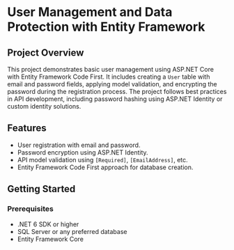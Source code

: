 # User Management and Data Protection with Entity Framework

## Project Overview
This project demonstrates basic user management using ASP.NET Core with Entity Framework Code First. It includes creating a `User` table with email and password fields, applying model validation, and encrypting the password during the registration process. The project follows best practices in API development, including password hashing using ASP.NET Identity or custom identity solutions.

## Features
- User registration with email and password.
- Password encryption using ASP.NET Identity.
- API model validation using `[Required]`, `[EmailAddress]`, etc.
- Entity Framework Code First approach for database creation.

## Getting Started

### Prerequisites
- .NET 6 SDK or higher
- SQL Server or any preferred database
- Entity Framework Core

